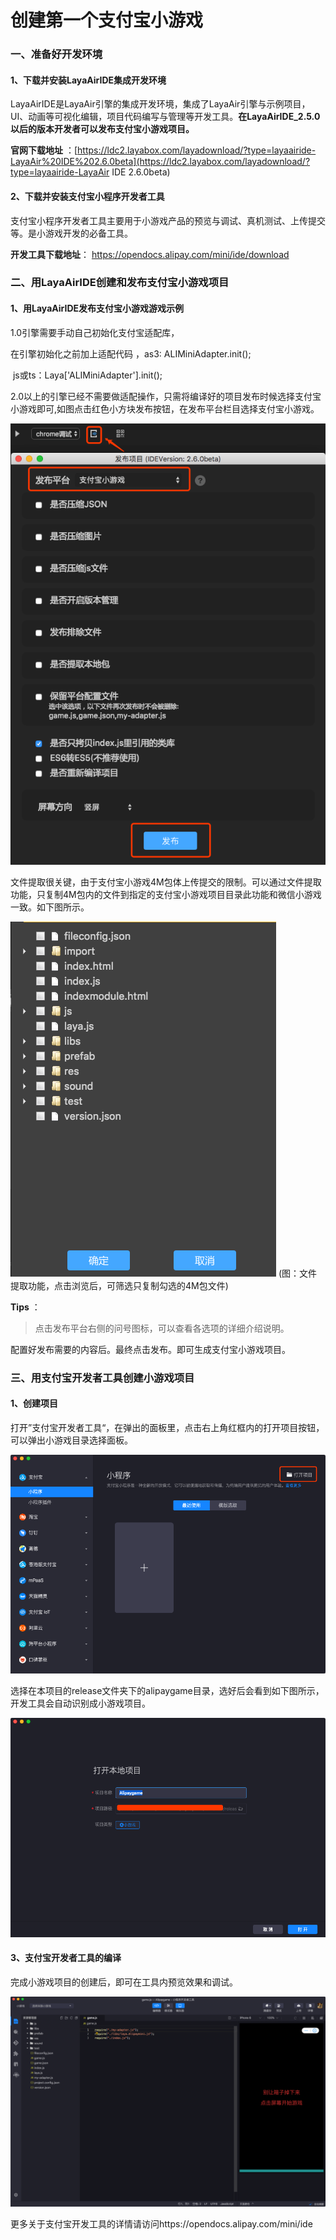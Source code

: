 # 创建第一个支付宝小游戏
### 一、准备好开发环境

#### 1、下载并安装LayaAirIDE集成开发环境

LayaAirIDE是LayaAir引擎的集成开发环境，集成了LayaAir引擎与示例项目，UI、动画等可视化编辑，项目代码编写与管理等开发工具。**在LayaAirIDE_2.5.0以后的版本开发者可以发布支付宝小游戏项目。**

**官网下载地址** ：[https://ldc2.layabox.com/layadownload/?type=layaairide-LayaAir%20IDE%202.6.0beta](https://ldc2.layabox.com/layadownload/?type=layaairide-LayaAir IDE 2.6.0beta)



#### 2、下载并安装支付宝小程序开发者工具

支付宝小程序开发者工具主要用于小游戏产品的预览与调试、真机测试、上传提交等。是小游戏开发的必备工具。

**开发工具下载地址**：
https://opendocs.alipay.com/mini/ide/download



### 二、用LayaAirIDE创建和发布支付宝小游戏项目

#### 1、用LayaAirIDE发布支付宝小游戏游戏示例

1.0引擎需要手动自己初始化支付宝适配库，

在引擎初始化之前加上适配代码 ，as3:    ALIMiniAdapter.init();

​                                                        js或ts：Laya['ALIMiniAdapter'].init();

2.0以上的引擎已经不需要做适配操作，只需将编译好的项目发布时候选择支付宝小游戏即可,如图点击红色小方块发布按钮，在发布平台栏目选择支付宝小游戏。

![img](img/01.png)



文件提取很关键，由于支付宝小游戏4M包体上传提交的限制。可以通过文件提取功能，只复制4M包内的文件到指定的支付宝小游戏项目目录此功能和微信小游戏一致。如下图所示。

![图：文件提取](img/06.png) 
(图：文件提取功能，点击浏览后，可筛选只复制勾选的4M包文件)

**Tips** ：

> 点击发布平台右侧的问号图标，可以查看各选项的详细介绍说明。

配置好发布需要的内容后。最终点击发布。即可生成支付宝小游戏项目。



### 三、用支付宝开发者工具创建小游戏项目

#### 1、创建项目

打开”支付宝开发者工具“，在弹出的面板里，点击右上角红框内的打开项目按钮，可以弹出小游戏目录选择面板。

![img](img/05.png) 

  选择在本项目的release文件夹下的alipaygame目录，选好后会看到如下图所示，开发工具会自动识别成小游戏项目。

  ![img](img/04.png)



#### 3、支付宝开发者工具的编译

完成小游戏项目的创建后，即可在工具内预览效果和调试。

![13](img/07.png) 



更多关于支付宝开发工具的详情请访问https://opendocs.alipay.com/mini/ide